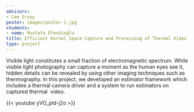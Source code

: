 ```yaml
---
advisors:
- Cem Ersoy
poster: images/poster-1.jpg
students:
- name: Mustafa Efendioğlu
title: Efficient Kernel Space Capture and Processing of Thermal Video
type: project
---
```


Visible light constitutes a small fraction of electromagnetic spectrum. While visible light photography can capture a moment as the human eyes see it, hidden details can be revealed by using other imaging techniques such as thermography. In this project, we developed an estimator framework which includes a thermal camera driver and a system to run estimators on captured thermal  video.


{{< youtube yVO_pld-j2o >}}